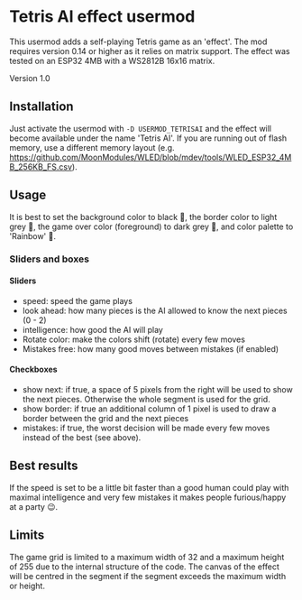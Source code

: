 # Tetris AI effect usermod

This usermod adds a self-playing Tetris game as an 'effect'. The mod requires version 0.14 or higher as it relies on matrix support. The effect was tested on an ESP32 4MB with a WS2812B 16x16 matrix.

Version 1.0

## Installation 

Just activate the usermod with `-D USERMOD_TETRISAI` and the effect will become available under the name 'Tetris AI'. If you are running out of flash memory, use a different memory layout (e.g. https://github.com/MoonModules/WLED/blob/mdev/tools/WLED_ESP32_4MB_256KB_FS.csv).

## Usage

It is best to set the background color to black 🖤, the border color to light grey 🤍, the game over color (foreground) to dark grey 🩶, and color palette to 'Rainbow' 🌈.

### Sliders and boxes

#### Sliders

* speed: speed the game plays
* look ahead: how many pieces is the AI allowed to know the next pieces (0 - 2)
* intelligence: how good the AI will play
* Rotate color: make the colors shift (rotate) every few moves
* Mistakes free: how many good moves between mistakes (if enabled)

#### Checkboxes

* show next: if true, a space of 5 pixels from the right will be used to show the next pieces. Otherwise the whole segment is used for the grid.
* show border: if true an additional column of 1 pixel is used to draw a border between the grid and the next pieces
* mistakes: if true, the worst decision will be made every few moves instead of the best (see above).

## Best results

 If the speed is set to be a little bit faster than a good human could play with maximal intelligence and very few mistakes it makes people furious/happy at a party 😉.

## Limits
The game grid is limited to a maximum width of 32 and a maximum height of 255 due to the internal structure of the code. The canvas of the effect will be centred in the segment if the segment exceeds the maximum width or height.